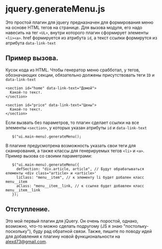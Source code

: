 # jquery.generateMenu.js
Это простой плагин для jquery предназначен для формирования меню на основе HTML тегов на странице. Для вызова модуля,
его надо навесить на тег ` <UL> `, внутри которого плагин сформирует элементы `<li><a>`. href формируется из атрибута
`id`, а текст ссылки формирутся из атрибута `data-link-text`
## Пример вызова.
Кусок кода из HTML. Чтобы генератор меню срабботал, у тегов, обозначающих секции, обязательно должены присутствовать
теги `ID` и `data-link-text`
```
<section id="home" data-link-text="Домой">
  Какой-то текст.
</section>

<section id="price" data-link-text="Цены">
  Какой-то текст.
</section>

```
Если вызвать без параметров, то плагин сделает ссылки на все элементы `<section>`, у которых указан атрибуты `id` и
`data-link-text`
 ```
	$("ui.main-menu).generateMenu();
 ```
В плагине предусмотрена возможность указать свои теги для сканирования, а также классы для генерируемых тегов `<li>` и
`<a>`.
Пример вызова со своими параметрами:
 ```
	$("ui.main-menu).generateMenu({
	  defSection: "div.article, article", // Будут обрабатываться елементы <div class="article> и <article>'
	  liClass: "menu__item", // к элементу li будет добален класс menu__item
	  aClass: "menu__item__link, // к ссылке будет добавлен класс menu__item__link
	});
 ```
## Отступление.
Это мой первый плагин для jQuery. Он очень поростой, однако, возможно, что-то можно сделать подругому (JS я знаю
"постольку-поскольку"), буду рад обратной связи. Также, пишите по поводу идей для добавления к плагину новой
функциональности на alexd73@gmail.com.
